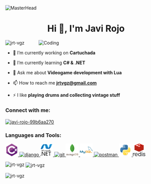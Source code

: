![MasterHead](https://drive.google.com/uc?id=1PpYZ5Y1bGDrt3tkiqIgjfRh7btz3YpuO)
<h1 align="center">Hi 👋, I'm Javi Rojo</h1>
<!-- <h3 align="center">A passionate Python and Back-End developer from Spain</h3> -->
<img align="right" alt="Coding" width="400" src="https://cdn.dribbble.com/users/1162077/screenshots/3848914/programmer.gif">

<p align="left"> <img src="https://komarev.com/ghpvc/?username=jrt-vgz&label=Profile%20views&color=0e75b6&style=flat" alt="jrt-vgz" /> </p>

- 🔭 I’m currently working on **Cartuchada**

- 🌱 I’m currently learning **C# & .NET**

<!--- 💬 Ask me about **Backend development** -->
- 💬 Ask me about **Videogame development with Lua**

- 📫 How to reach me **jrtvgz@gmail.com**

- ⚡ I like **playing drums and collecting vintage stuff**

<h3 align="left">Connect with me:</h3>
<p align="left">
<a href="https://linkedin.com/in/javi-rojo-99b6aa270" target="blank"><img align="center" src="https://raw.githubusercontent.com/rahuldkjain/github-profile-readme-generator/master/src/images/icons/Social/linked-in-alt.svg" alt="javi-rojo-99b6aa270" height="30" width="40" /></a>
</p>

<h3 align="left">Languages and Tools:</h3>
<p align="left"> 
<a href="https://www.w3schools.com/cs/" target="_blank" rel="noreferrer"> <img src="https://raw.githubusercontent.com/devicons/devicon/master/icons/csharp/csharp-original.svg" alt="csharp" width="40" height="40"/> </a> 
<a href="https://www.djangoproject.com/" target="_blank" rel="noreferrer"> <img src="https://cdn.worldvectorlogo.com/logos/django.svg" alt="django" width="40" height="40"/> </a> 
<a href="https://dotnet.microsoft.com/" target="_blank" rel="noreferrer"> <img src="https://raw.githubusercontent.com/devicons/devicon/master/icons/dot-net/dot-net-original-wordmark.svg" alt="dotnet" width="40" height="40"/> </a> <a href="https://git-scm.com/" target="_blank" rel="noreferrer"> <img src="https://www.vectorlogo.zone/logos/git-scm/git-scm-icon.svg" alt="git" width="40" height="40"/> </a> <a href="https://www.mongodb.com/" target="_blank" rel="noreferrer"> <img src="https://raw.githubusercontent.com/devicons/devicon/master/icons/mongodb/mongodb-original-wordmark.svg" alt="mongodb" width="40" height="40"/> </a> <a href="https://www.mysql.com/" target="_blank" rel="noreferrer"> <img src="https://raw.githubusercontent.com/devicons/devicon/master/icons/mysql/mysql-original-wordmark.svg" alt="mysql" width="40" height="40"/> </a> <a href="https://postman.com" target="_blank" rel="noreferrer"> <img src="https://www.vectorlogo.zone/logos/getpostman/getpostman-icon.svg" alt="postman" width="40" height="40"/> </a> <a href="https://www.python.org" target="_blank" rel="noreferrer"> <img src="https://raw.githubusercontent.com/devicons/devicon/master/icons/python/python-original.svg" alt="python" width="40" height="40"/> </a> <a href="https://redis.io" target="_blank" rel="noreferrer"> <img src="https://raw.githubusercontent.com/devicons/devicon/master/icons/redis/redis-original-wordmark.svg" alt="redis" width="40" height="40"/> </a> </p>

<p><img align="left" src="https://github-readme-stats.vercel.app/api/top-langs?username=jrt-vgz&show_icons=true&locale=en&layout=compact" alt="jrt-vgz" /></p>

<p>&nbsp;<img align="center" src="https://github-readme-stats.vercel.app/api?username=jrt-vgz&show_icons=true&locale=en" alt="jrt-vgz" /></p>

<p><img align="center" src="https://github-readme-streak-stats.herokuapp.com/?user=jrt-vgz&" alt="jrt-vgz" /></p>
